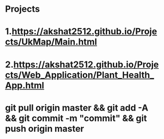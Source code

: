# Projects
# 1.https://akshat2512.github.io/Projects/UkMap/Main.html 
# 2.https://akshat2512.github.io/Projects/Web_Application/Plant_Health_App.html
# git pull origin master && git add -A && git commit -m "commit" && git push origin master

